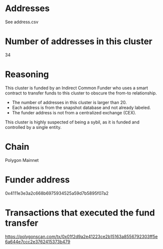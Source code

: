 # Addresses

See address.csv

# Number of addresses in this cluster

34

# Reasoning

This cluster is funded by an Indirect Common Funder who uses a smart contract to transfer funds to this cluster to obscure the from-to relationship.

- The number of addresses in this cluster is larger than 20.
- Each address is from the snapshot database and not already labeled.
- The funder address is not from a centralized exchange (CEX).

This cluster is highly suspected of being a sybil, as it is funded and controlled by a single entity.

# Chain

Polygon Mainnet

# Funder address

0x4111e3e3a2c668b6975934525a59d7b5895f07a2

# Transactions that executed the fund transfer

https://polygonscan.com/tx/0x01f2d9a2e41223ce2b15163a8556792303ff5e6a644e7ccc2e3762415373b479
